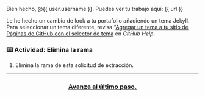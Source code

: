 Bien hecho, @{{ user.username }}. Puedes ver tu trabajo aquí: {{ url }}

Le he hecho un cambio de look a tu portafolio añadiendo un tema Jekyll. Para seleccionar un tema diferente, revisa “[Agregar un tema a tu sitio de Páginas de GitHub con el selector de tema](https://help.github.com/articles/adding-a-jekyll-theme-to-your-github-pages-site-with-the-jekyll-theme-chooser/) en *GitHub Help*.

### :keyboard: Actividad: Elimina la rama

1. Elimina la rama de esta solicitud de extracción.

<hr>
<h3 align="center"><a href="{{ issueUrl }}">Avanza al último paso.</a></h3>
